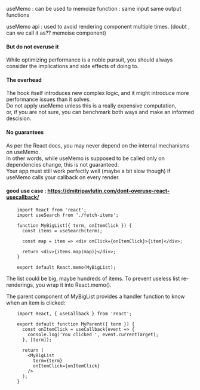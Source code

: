 useMemo : can be used to memoize function : same input same output functions  

useMemo api : used to avoid rendering component multiple times. (doubt , can we call it as?? memoise component)  


#### But do not overuse it

While optimizing performance is a noble pursuit, you should always consider the implications and side effects of doing to. 

#### The overhead 

The hook itself introduces new complex logic, and it might introduce more performance issues than it solves.  
Do not apply useMemo unless this is a really expensive computation,  
or, if you are not sure, you can benchmark both ways and make an informed descision.  

#### No guarantees 

As per the React docs, you may never depend on the internal mechanisms on useMemo.  
In other words, while useMemo is supposed to be called only on dependencies change, this is not guaranteed.  
Your app must still work perfectly well (maybe a bit slow though) if useMemo calls your callback on every render.


#### good use case : https://dmitripavlutin.com/dont-overuse-react-usecallback/

        import React from 'react';
        import useSearch from './fetch-items';

        function MyBigList({ term, onItemClick }) {
          const items = useSearch(term);

          const map = item => <div onClick={onItemClick}>{item}</div>;

          return <div>{items.map(map)}</div>;
        }

        export default React.memo(MyBigList);
        
The list could be big, maybe hundreds of items. To prevent useless list re-renderings, you wrap it into React.memo().  

The parent component of MyBigList provides a handler function to know when an item is clicked:

        import React, { useCallback } from 'react';

        export default function MyParent({ term }) {
          const onItemClick = useCallback(event => {
            console.log('You clicked ', event.currentTarget);
          }, [term]);

          return (
            <MyBigList
              term={term}
              onItemClick={onItemClick}
            />
          );
        }
